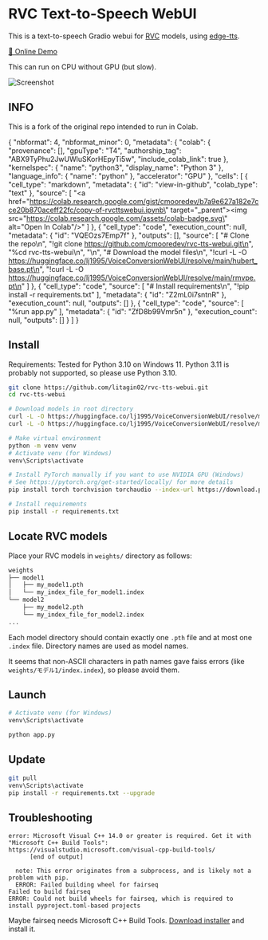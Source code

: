 # RVC Text-to-Speech WebUI

This is a text-to-speech Gradio webui for [RVC](https://github.com/RVC-Project/Retrieval-based-Voice-Conversion-WebUI) models, using [edge-tts](https://github.com/rany2/edge-tts).

[🤗 Online Demo](https://huggingface.co/spaces/litagin/rvc_okiba_TTS)

This can run on CPU without GPU (but slow).

![Screenshot](assets/screenshot.jpg)

## INFO

This is a fork of the original repo intended to run in Colab.

{
"nbformat": 4,
"nbformat_minor": 0,
"metadata": {
"colab": {
"provenance": [],
"gpuType": "T4",
"authorship_tag": "ABX9TyPhu2JwUWluSKorHEpyTi5w",
"include_colab_link": true
},
"kernelspec": {
"name": "python3",
"display_name": "Python 3"
},
"language_info": {
"name": "python"
},
"accelerator": "GPU"
},
"cells": [
{
"cell_type": "markdown",
"metadata": {
"id": "view-in-github",
"colab_type": "text"
},
"source": [
"<a href=\"https://colab.research.google.com/gist/cmooredev/b7a9e627a182e7cce20b870aceff22fc/copy-of-rvcttswebui.ipynb\" target=\"_parent\"><img src=\"https://colab.research.google.com/assets/colab-badge.svg\" alt=\"Open In Colab\"/></a>"
]
},
{
"cell_type": "code",
"execution_count": null,
"metadata": {
"id": "VQEOzs7Emp7f"
},
"outputs": [],
"source": [
"# Clone the repo\n",
"!git clone https://github.com/cmooredev/rvc-tts-webui.git\n",
"%cd rvc-tts-webui\n",
"\n",
"# Download the model files\n",
"!curl -L -O https://huggingface.co/lj1995/VoiceConversionWebUI/resolve/main/hubert_base.pt\n",
"!curl -L -O https://huggingface.co/lj1995/VoiceConversionWebUI/resolve/main/rmvpe.pt\n"
]
},
{
"cell_type": "code",
"source": [
"# Install requirements\n",
"!pip install -r requirements.txt"
],
"metadata": {
"id": "Z2mL0i7sntnR"
},
"execution_count": null,
"outputs": []
},
{
"cell_type": "code",
"source": [
"%run app.py"
],
"metadata": {
"id": "ZfD8b99Vmr5n"
},
"execution_count": null,
"outputs": []
}
]
}

## Install

Requirements: Tested for Python 3.10 on Windows 11. Python 3.11 is probably not supported, so please use Python 3.10.

```bash
git clone https://github.com/litagin02/rvc-tts-webui.git
cd rvc-tts-webui

# Download models in root directory
curl -L -O https://huggingface.co/lj1995/VoiceConversionWebUI/resolve/main/hubert_base.pt
curl -L -O https://huggingface.co/lj1995/VoiceConversionWebUI/resolve/main/rmvpe.pt

# Make virtual environment
python -m venv venv
# Activate venv (for Windows)
venv\Scripts\activate

# Install PyTorch manually if you want to use NVIDIA GPU (Windows)
# See https://pytorch.org/get-started/locally/ for more details
pip install torch torchvision torchaudio --index-url https://download.pytorch.org/whl/cu118

# Install requirements
pip install -r requirements.txt
```

## Locate RVC models

Place your RVC models in `weights/` directory as follows:

```bash
weights
├── model1
│   ├── my_model1.pth
│   └── my_index_file_for_model1.index
└── model2
    ├── my_model2.pth
    └── my_index_file_for_model2.index
...
```

Each model directory should contain exactly one `.pth` file and at most one `.index` file. Directory names are used as model names.

It seems that non-ASCII characters in path names gave faiss errors (like `weights/モデル1/index.index`), so please avoid them.

## Launch

```bash
# Activate venv (for Windows)
venv\Scripts\activate

python app.py
```

## Update

```bash
git pull
venv\Scripts\activate
pip install -r requirements.txt --upgrade
```

## Troubleshooting

```
error: Microsoft Visual C++ 14.0 or greater is required. Get it with "Microsoft C++ Build Tools": https://visualstudio.microsoft.com/visual-cpp-build-tools/
      [end of output]

  note: This error originates from a subprocess, and is likely not a problem with pip.
  ERROR: Failed building wheel for fairseq
Failed to build fairseq
ERROR: Could not build wheels for fairseq, which is required to install pyproject.toml-based projects
```

Maybe fairseq needs Microsoft C++ Build Tools.
[Download installer](https://visualstudio.microsoft.com/ja/thank-you-downloading-visual-studio/?sku=BuildTools&rel=16) and install it.
